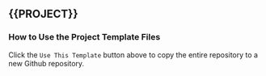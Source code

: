 ## {{PROJECT}}

### How to Use the Project Template Files

Click the `Use This Template` button above to copy the entire repository to a new Github repository.

